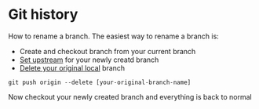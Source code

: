 # Git history

How to rename a branch. The easiest way to rename a branch is:
- Create and checkout branch from your current branch
- [Set upstream](docs/Session2.md#checkout-a-branch) for your newly creatd branch
- [Delete your original local](Session2.md#delete-an-old-branch) branch

```
git push origin --delete [your-original-branch-name]
```

Now checkout your newly created branch and everything is back to normal



